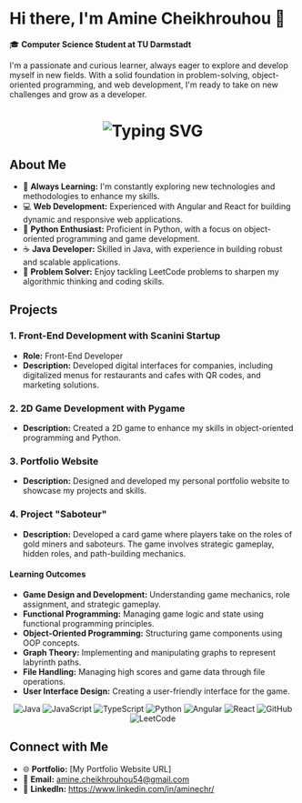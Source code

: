 # Hi there, I'm Amine Cheikhrouhou 👋

🎓 **Computer Science Student at TU Darmstadt**

I'm a passionate and curious learner, always eager to explore and develop myself in new fields. With a solid foundation in problem-solving, object-oriented programming, and web development, I'm ready to take on new challenges and grow as a developer.

<div align="center">
  <h1>
    <img src="https://readme-typing-svg.herokuapp.com?font=Jetbrains+mono&size=40&duration=3000&color=33FF33&center=true&vCenter=true&width=700&lines=Hey..+I'm+Amine;Welcome+to+my+GitHub+Profile!" alt="Typing SVG"/>
  </h1>
</div>

## About Me

- 🌱 **Always Learning:** I'm constantly exploring new technologies and methodologies to enhance my skills.
- 💻 **Web Development:** Experienced with Angular and React for building dynamic and responsive web applications.
- 🐍 **Python Enthusiast:** Proficient in Python, with a focus on object-oriented programming and game development.
- ☕ **Java Developer:** Skilled in Java, with experience in building robust and scalable applications.
- 🧩 **Problem Solver:** Enjoy tackling LeetCode problems to sharpen my algorithmic thinking and coding skills.

## Projects

### 1. Front-End Development with Scanini Startup
- **Role:** Front-End Developer
- **Description:** Developed digital interfaces for companies, including digitalized menus for restaurants and cafes with QR codes, and marketing solutions.

### 2. 2D Game Development with Pygame
- **Description:** Created a 2D game to enhance my skills in object-oriented programming and Python.

### 3. Portfolio Website
- **Description:** Designed and developed my personal portfolio website to showcase my projects and skills.

### 4. Project "Saboteur"
- **Description:** Developed a card game where players take on the roles of gold miners and saboteurs. The game involves strategic gameplay, hidden roles, and path-building mechanics.

#### Learning Outcomes
- **Game Design and Development:** Understanding game mechanics, role assignment, and strategic gameplay.
- **Functional Programming:** Managing game logic and state using functional programming principles.
- **Object-Oriented Programming:** Structuring game components using OOP concepts.
- **Graph Theory:** Implementing and manipulating graphs to represent labyrinth paths.
- **File Handling:** Managing high scores and game data through file operations.
- **User Interface Design:** Creating a user-friendly interface for the game.

<div align="center">
  <img src="https://img.shields.io/badge/Java-007396?style=for-the-badge&logo=java&logoColor=white" alt="Java" />
  <img src="https://img.shields.io/badge/JavaScript-F7DF1E?style=for-the-badge&logo=javascript&logoColor=black" alt="JavaScript" />
  <img src="https://img.shields.io/badge/TypeScript-3178C6?style=for-the-badge&logo=typescript&logoColor=white" alt="TypeScript" />
  <img src="https://img.shields.io/badge/Python-3776AB?style=for-the-badge&logo=python&logoColor=white" alt="Python" />
  <img src="https://img.shields.io/badge/Angular-DD0031?style=for-the-badge&logo=angular&logoColor=white" alt="Angular" />
  <img src="https://img.shields.io/badge/React-61DAFB?style=for-the-badge&logo=react&logoColor=white" alt="React" />
  <img src="https://img.shields.io/badge/GitHub-181717?style=for-the-badge&logo=github&logoColor=white" alt="GitHub" />
  <img src="https://img.shields.io/badge/LeetCode-FFA116?style=for-the-badge&logo=leetcode&logoColor=black" alt="LeetCode" />
</div>

## Connect with Me

- 🌐 **Portfolio:** [My Portfolio Website URL]
- 📧 **Email:** amine.cheikhrouhou54@gmail.com
- 💼 **LinkedIn:** https://www.linkedin.com/in/aminechr/
